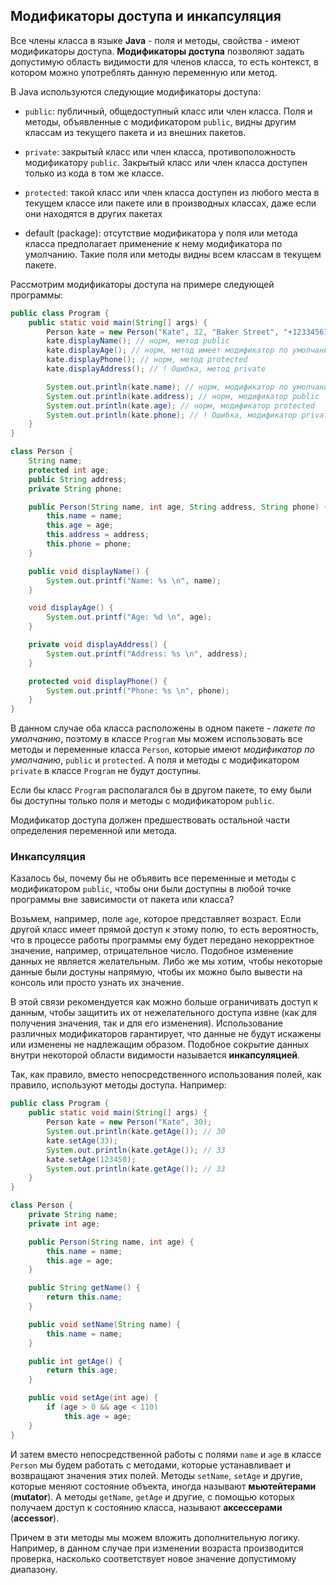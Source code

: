 ## Модификаторы доступа и инкапсуляция
Все члены класса в языке **Java** - поля и методы, свойства - имеют модификаторы доступа. **Модификаторы доступа** позволяют задать допустимую область видимости для членов класса, то есть контекст, в котором можно употреблять данную переменную или метод.

В Java используются следующие модификаторы доступа:
- `public`: публичный, общедоступный класс или член класса. Поля и методы, объявленные с модификатором `public`, видны другим классам из текущего пакета и из внешних пакетов.

- `private`: закрытый класс или член класса, противоположность модификатору `public`. Закрытый класс или член класса доступен только из кода в том же классе.

- `protected`: такой класс или член класса доступен из любого места в текущем классе или пакете или в производных классах, даже если они находятся в других пакетах

- default (package): отсутствие модификатора у поля или метода класса предполагает применение к нему модификатора по умолчанию. Такие поля или методы видны всем классам в текущем пакете.

Рассмотрим модификаторы доступа на примере следующей программы:
```java
public class Program {
    public static void main(String[] args) {
        Person kate = new Person("Kate", 32, "Baker Street", "+12334567");
        kate.displayName(); // норм, метод public
        kate.displayAge(); // норм, метод имеет модификатор по умолчанию
        kate.displayPhone(); // норм, метод protected
        kate.displayAddress(); // ! Ошибка, метод private

        System.out.println(kate.name); // норм, модификатор по умолчанию
        System.out.println(kate.address); // норм, модификатор public
        System.out.println(kate.age); // норм, модификатор protected
        System.out.println(kate.phone); // ! Ошибка, модификатор private
    }
}

class Person {
    String name;
    protected int age;
    public String address;
    private String phone;

    public Person(String name, int age, String address, String phone) {
        this.name = name;
        this.age = age;
        this.address = address;
        this.phone = phone;
    }

    public void displayName() {
        System.out.printf("Name: %s \n", name);
    }

    void displayAge() {
        System.out.printf("Age: %d \n", age);
    }

    private void displayAddress() {
        System.out.printf("Address: %s \n", address);
    }

    protected void displayPhone() {
        System.out.printf("Phone: %s \n", phone);
    }
}
```

В данном случае оба класса расположены в одном пакете - *пакете по умолчанию*, поэтому в классе `Program` мы можем использовать все методы и переменные класса `Person`, которые имеют *модификатор по умолчанию*, `public` и `protected`. А поля и методы с модификатором `private` в классе `Program` не будут доступны.

Если бы класс `Program` располагался бы в другом пакете, то ему были бы доступны только поля и методы с модификатором `public`.

Модификатор доступа должен предшествовать остальной части определения переменной или метода.

### Инкапсуляция
Казалось бы, почему бы не объявить все переменные и методы с модификатором `public`, чтобы они были доступны в любой точке программы вне зависимости от пакета или класса?

Возьмем, например, поле `age`, которое представляет возраст. Если другой класс имеет прямой доступ к этому полю, то есть вероятность, что в процессе работы программы ему будет передано некорректное значение, например, отрицательное число. Подобное изменение данных не является желательным. Либо же мы хотим, чтобы некоторые данные были достуны напрямую, чтобы их можно было вывести на консоль или просто узнать их значение.

В этой связи рекомендуется как можно больше ограничивать доступ к данным, чтобы защитить их от нежелательного доступа извне (как для получения значения, так и для его изменения). Использование различных модификаторов гарантирует, что данные не будут искажены или изменены не надлежащим образом. Подобное сокрытие данных внутри некоторой области видимости называется **инкапсуляцией**.

Так, как правило, вместо непосредственного использования полей, как правило, используют методы доступа. Например:
```java
public class Program {
    public static void main(String[] args) {
        Person kate = new Person("Kate", 30);
        System.out.println(kate.getAge()); // 30
        kate.setAge(33);
        System.out.println(kate.getAge()); // 33
        kate.setAge(123450);
        System.out.println(kate.getAge()); // 33
    }
}

class Person {
    private String name;
    private int age;

    public Person(String name, int age) {
        this.name = name;
        this.age = age;
    }

    public String getName() {
        return this.name;
    }

    public void setName(String name) {
        this.name = name;
    }

    public int getAge() {
        return this.age;
    }

    public void setAge(int age) {
        if (age > 0 && age < 110)
            this.age = age;
    }
}
```

И затем вместо непосредственной работы с полями `name` и `age` в классе `Person` мы будем работать с методами, которые устанавливает и возвращают значения этих полей. Методы `setName`, `setAge` и другие, которые меняют состояние объекта, иногда называют **мьютейтерами** (**mutator**). А методы `getName`, `getAge` и другие, с помощью которых получаем доступ к состоянию класса, называют **аксессерами** (**accessor**).

Причем в эти методы мы можем вложить дополнительную логику. Например, в данном случае при изменении возраста производится проверка, насколько соответствует новое значение допустимому диапазону.